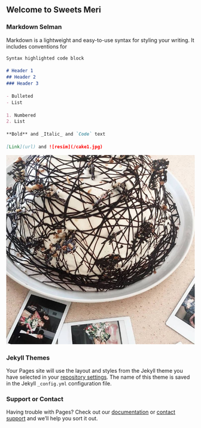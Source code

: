 ## Welcome to Sweets Meri

### Markdown Selman

Markdown is a lightweight and easy-to-use syntax for styling your writing. It includes conventions for

```markdown
Syntax highlighted code block

# Header 1
## Header 2
### Header 3

- Bulleted
- List

1. Numbered
2. List

**Bold** and _Italic_ and `Code` text

[Link](url) and ![resim](/cake1.jpg)
```

![Image of Yaktocat2](/cake1.jpg)

### Jekyll Themes

Your Pages site will use the layout and styles from the Jekyll theme you have selected in your [repository settings](https://github.com/selmangurgen/website/settings). The name of this theme is saved in the Jekyll `_config.yml` configuration file.

### Support or Contact

Having trouble with Pages? Check out our [documentation](https://docs.github.com/categories/github-pages-basics/) or [contact support](https://support.github.com/contact) and we’ll help you sort it out.
